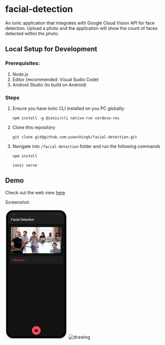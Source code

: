 # facial-detection

An ionic application that integrates with Google Cloud Vision API for face detection.
Upload a photo and the application will show the count of faces detected within the photo.

## Local Setup for Development

### Prerequisites:
1. Node.js
1. Editor (recommended: Visual Sudio Code)
1. Android Studio (to build on Android)

### Steps
1. Ensure you have Ionic CLI installed on you PC globally:
    ```
    npm install -g @ionic/cli native-run cordova-res
    ```

1. Clone this repository
    ```
    git clone git@github.com:yuanshingk/facial-detection.git
    ```

1. Navigate into `/facial-detection` folder and run the following commands
    ```
    npm install
    ```

    ```
    ionic serve
    ```

## Demo
Check out the web view [here](https://dashboard.ionicframework.com/preview/91e31588/qngmhsxp03)

Screenshot:

<img src="./screenshots/ionicAndroidMobileScreenshot.png" alt="drawing" style="width:200px;"/>
<img src="./screenshots/AndroidMobileAnimation.gif" alt="drawing" style="width:200px;"/>
